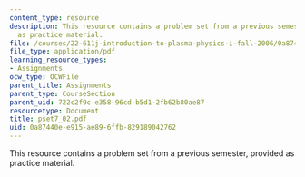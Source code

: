 ```yaml
---
content_type: resource
description: This resource contains a problem set from a previous semester, provided
  as practice material.
file: /courses/22-611j-introduction-to-plasma-physics-i-fall-2006/0a87440ee915ae896ffb829189042762_pset7_02.pdf
file_type: application/pdf
learning_resource_types:
- Assignments
ocw_type: OCWFile
parent_title: Assignments
parent_type: CourseSection
parent_uid: 722c2f9c-e358-96cd-b5d1-2fb62b80ae87
resourcetype: Document
title: pset7_02.pdf
uid: 0a87440e-e915-ae89-6ffb-829189042762
---
```

This resource contains a problem set from a previous semester, provided as practice material.

